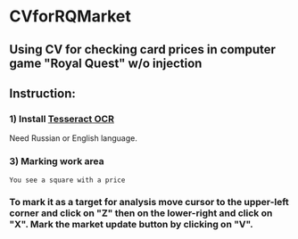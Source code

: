 # CVforRQMarket
## Using CV for checking card prices in computer game "Royal Quest" w/o injection
## Instruction:
### 1) Install [Tesseract OCR](https://github.com/tesseract-ocr/tesseract#installing-tesseract)

Need Russian or English language.

### 3) Marking work area

```
You see a square with a price
```

### To mark it as a target for analysis move cursor to the upper-left corner and click on "Z" then on the lower-right and click on "X". Mark the market update button by clicking on "V".